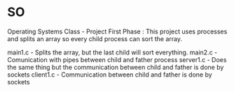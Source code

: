 # SO
Operating Systems Class  - Project 
First Phase : This project uses processes and splits an array so every child process can sort the array.

main1.c - Splits the array, but the last child will sort everything.
main2.c - Comunication with pipes between child and father process 
server1.c - Does the same thing but the communication between child and father is done by sockets
client1.c - Communication between child and father is done by sockets


